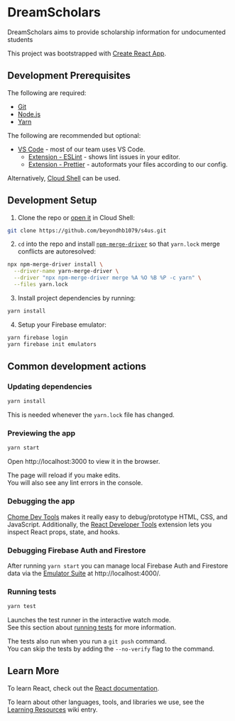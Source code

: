 # DreamScholars

DreamScholars aims to provide scholarship information for undocumented students

This project was bootstrapped with [Create React App](https://github.com/facebook/create-react-app).

## Development Prerequisites

The following are required:

- [Git](https://git-scm.com/)
- [Node.js](https://nodejs.org/)
- [Yarn](https://classic.yarnpkg.com/en/)

The following are recommended but optional:

- [VS Code](https://code.visualstudio.com/) - most of our team uses VS Code.
  - [Extension - ESLint](https://marketplace.visualstudio.com/items?itemName=dbaeumer.vscode-eslint) - shows lint issues in your editor.
  - [Extension - Prettier](https://marketplace.visualstudio.com/items?itemName=esbenp.prettier-vscode) - autoformats your files according to our config.

Alternatively, [Cloud Shell](https://cloud.google.com/shell) can be used.

## Development Setup

1. Clone the repo or [open it](<(https://ssh.cloud.google.com/cloudshell/editor?cloudshell_git_repo=https://github.com/beyondhb1079/s4us.git)>) in Cloud Shell:

```sh
git clone https://github.com/beyondhb1079/s4us.git
```

2. `cd` into the repo and install [`npm-merge-driver`](https://www.npmjs.com/package/npm-merge-driver) so that `yarn.lock` merge conflicts are autoresolved:

```sh
npx npm-merge-driver install \
  --driver-name yarn-merge-driver \
  --driver "npx npm-merge-driver merge %A %O %B %P -c yarn" \
  --files yarn.lock
```

3. Install project dependencies by running:

```sh
yarn install
```

4. Setup your Firebase emulator:

```sh
yarn firebase login
yarn firebase init emulators
```

## Common development actions

### Updating dependencies

```sh
yarn install
```

This is needed whenever the `yarn.lock` file has changed.

### Previewing the app

```sh
yarn start
```

Open http://localhost:3000 to view it in the browser.

The page will reload if you make edits.<br />
You will also see any lint errors in the console.

### Debugging the app

[Chome Dev Tools](https://developers.google.com/web/tools/chrome-devtools) makes it really easy to debug/prototype HTML, CSS, and JavaScript. Additionally, the [React Developer Tools](https://chrome.google.com/webstore/detail/react-developer-tools/fmkadmapgofadopljbjfkapdkoienihi?hl=en) extension lets you inspect React props, state, and hooks.

### Debugging Firebase Auth and Firestore

After running `yarn start` you can manage local Firebase Auth and Firestore data via the [Emulator Suite](https://firebase.google.com/docs/emulator-suite) at http://localhost:4000/.

### Running tests

```sh
yarn test
```

Launches the test runner in the interactive watch mode.<br />
See this section about [running tests](https://facebook.github.io/create-react-app/docs/running-tests) for more information.

The tests also run when you run a `git push` command.<br />
You can skip the tests by adding the `--no-verify` flag to the command.

## Learn More

To learn React, check out the [React documentation](https://reactjs.org/).

To learn about other languages, tools, and libraries we use, see the [Learning Resources](https://github.com/beyondhb1079/s4us/wiki/Learning-Resources) wiki entry.
